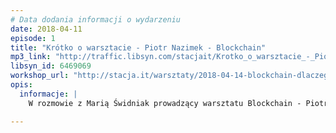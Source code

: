 ```yaml
---
# Data dodania informacji o wydarzeniu
date: 2018-04-11
episode: 1
title: "Krótko o warsztacie - Piotr Nazimek - Blockchain"
mp3_link: "http://traffic.libsyn.com/stacjait/Krotko_o_warsztacie_-_Piotr_Nazimek_-_Blockchain.mp3"
libsyn_id: 6469069
workshop_url: "http://stacja.it/warsztaty/2018-04-14-blockchain-dlaczego-wszyscy-o-tym-mowia.html"
opis:
  informacje: |
    W rozmowie z Marią Świdniak prowadzący warsztatu Blockchain - Piotr Nazimek - opowie dlaczego warto zapisać się na jego zajęcia.

---
```

